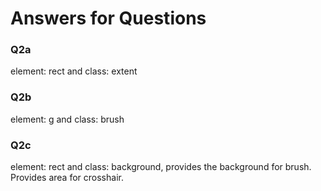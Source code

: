 # Answers for Questions

### Q2a
element: rect and class: extent

### Q2b
element: g and class: brush

### Q2c
element: rect and class: background, provides the background for brush. Provides area for crosshair. 


